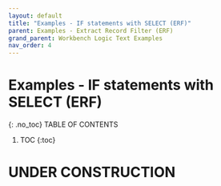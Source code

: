 ```yaml
---
layout: default
title: "Examples - IF statements with SELECT (ERF)"
parent: Examples - Extract Record Filter (ERF)
grand_parent: Workbench Logic Text Examples
nav_order: 4
---
```


# Examples - IF statements with SELECT (ERF)
{: .no_toc}
TABLE OF CONTENTS 
1. TOC
{:toc}  
 
# UNDER CONSTRUCTION
